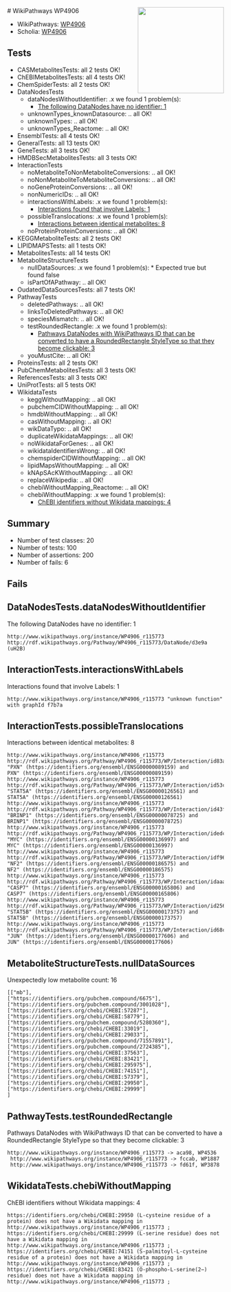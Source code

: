 <img style="float: right; width: 200px" src="https://upload.wikimedia.org/wikipedia/commons/thumb/8/83/Wplogo_with_text_500.png/640px-Wplogo_with_text_500.png" />
# WikiPathways WP4906

* WikiPathways: [WP4906](https://identifiers.org/wikipathways:WP4906)
* Scholia: [WP4906](https://scholia.toolforge.org/wikipathways/WP4906)
## Tests
* CASMetabolitesTests: all 2 tests OK!
* ChEBIMetabolitesTests: all 4 tests OK!
* ChemSpiderTests: all 2 tests OK!
* DataNodesTests
    * dataNodesWithoutIdentifier: .x we found 1 problem(s):
        * [The following DataNodes have no identifier: 1](#d2d32fa0)
    * unknownTypes_knownDatasource: .. all OK!
    * unknownTypes: .. all OK!
    * unknownTypes_Reactome: .. all OK!
* EnsemblTests: all 4 tests OK!
* GeneralTests: all 13 tests OK!
* GeneTests: all 3 tests OK!
* HMDBSecMetabolitesTests: all 3 tests OK!
* InteractionTests
    * noMetaboliteToNonMetaboliteConversions: .. all OK!
    * noNonMetaboliteToMetaboliteConversions: .. all OK!
    * noGeneProteinConversions: .. all OK!
    * nonNumericIDs: .. all OK!
    * interactionsWithLabels: .x we found 1 problem(s):
        * [Interactions found that involve Labels: 1](#630d2678)
    * possibleTranslocations: .x we found 1 problem(s):
        * [Interactions between identical metabolites: 8](#d59038cb)
    * noProteinProteinConversions: .. all OK!
* KEGGMetaboliteTests: all 2 tests OK!
* LIPIDMAPSTests: all 1 tests OK!
* MetabolitesTests: all 14 tests OK!
* MetaboliteStructureTests
    * nullDataSources: .x we found 1 problem(s):
            * Expected true but found false
    * isPartOfAPathway: .. all OK!
* OudatedDataSourcesTests: all 7 tests OK!
* PathwayTests
    * deletedPathways: .. all OK!
    * linksToDeletedPathways: .. all OK!
    * speciesMismatch: .. all OK!
    * testRoundedRectangle: .x we found 1 problem(s):
        * [Pathways DataNodes with WikiPathways ID that can be converted to have a RoundedRectangle StyleType so that they become clickable: 3](#9fbad3cd)
    * youMustCite: .. all OK!
* ProteinsTests: all 2 tests OK!
* PubChemMetabolitesTests: all 3 tests OK!
* ReferencesTests: all 3 tests OK!
* UniProtTests: all 5 tests OK!
* WikidataTests
    * keggWithoutMapping: .. all OK!
    * pubchemCIDWithoutMapping: .. all OK!
    * hmdbWithoutMapping: .. all OK!
    * casWithoutMapping: .. all OK!
    * wikDataTypo: .. all OK!
    * duplicateWikidataMappings: .. all OK!
    * noWikidataForGenes: .. all OK!
    * wikidataIdentifiersWrong: .. all OK!
    * chemspiderCIDWithoutMapping: .. all OK!
    * lipidMapsWithoutMapping: .. all OK!
    * kNApSAcKWithoutMapping: .. all OK!
    * replaceWikipedia: .. all OK!
    * chebiWithoutMapping_Reactome: .. all OK!
    * chebiWithoutMapping: .x we found 1 problem(s):
        * [ChEBI identifiers without Wikidata mappings: 4](#a8d554d0)


## Summary

* Number of test classes: 20
* Number of tests: 100
* Number of assertions: 200
* Number of fails: 6

## Fails

<a name="d2d32fa0" />

## DataNodesTests.dataNodesWithoutIdentifier

The following DataNodes have no identifier: 1
```
http://www.wikipathways.org/instance/WP4906_r115773 http://rdf.wikipathways.org/Pathway/WP4906_r115773/DataNode/d3e9a (uH2B)
```

<a name="630d2678" />

## InteractionTests.interactionsWithLabels

Interactions found that involve Labels: 1
```
http://www.wikipathways.org/instance/WP4906_r115773 "unknown function" with graphId f7b7a
```

<a name="d59038cb" />

## InteractionTests.possibleTranslocations

Interactions between identical metabolites: 8
```
http://www.wikipathways.org/instance/WP4906_r115773 http://rdf.wikipathways.org/Pathway/WP4906_r115773/WP/Interaction/id83a8fe4c "PXN" (https://identifiers.org/ensembl/ENSG00000089159) and 
PXN" (https://identifiers.org/ensembl/ENSG00000089159)
http://www.wikipathways.org/instance/WP4906_r115773 http://rdf.wikipathways.org/Pathway/WP4906_r115773/WP/Interaction/id53c425a8 "STAT5A" (https://identifiers.org/ensembl/ENSG00000126561) and 
STAT5A" (https://identifiers.org/ensembl/ENSG00000126561)
http://www.wikipathways.org/instance/WP4906_r115773 http://rdf.wikipathways.org/Pathway/WP4906_r115773/WP/Interaction/id43ffbef1 "BRINP1" (https://identifiers.org/ensembl/ENSG00000078725) and 
BRINP1" (https://identifiers.org/ensembl/ENSG00000078725)
http://www.wikipathways.org/instance/WP4906_r115773 http://rdf.wikipathways.org/Pathway/WP4906_r115773/WP/Interaction/idedc07923 "MYC" (https://identifiers.org/ensembl/ENSG00000136997) and 
MYC" (https://identifiers.org/ensembl/ENSG00000136997)
http://www.wikipathways.org/instance/WP4906_r115773 http://rdf.wikipathways.org/Pathway/WP4906_r115773/WP/Interaction/idf960e206 "NF2" (https://identifiers.org/ensembl/ENSG00000186575) and 
NF2" (https://identifiers.org/ensembl/ENSG00000186575)
http://www.wikipathways.org/instance/WP4906_r115773 http://rdf.wikipathways.org/Pathway/WP4906_r115773/WP/Interaction/idaaa58053 "CASP7" (https://identifiers.org/ensembl/ENSG00000165806) and 
CASP7" (https://identifiers.org/ensembl/ENSG00000165806)
http://www.wikipathways.org/instance/WP4906_r115773 http://rdf.wikipathways.org/Pathway/WP4906_r115773/WP/Interaction/id256f443 "STAT5B" (https://identifiers.org/ensembl/ENSG00000173757) and 
STAT5B" (https://identifiers.org/ensembl/ENSG00000173757)
http://www.wikipathways.org/instance/WP4906_r115773 http://rdf.wikipathways.org/Pathway/WP4906_r115773/WP/Interaction/id68ccf593 "JUN" (https://identifiers.org/ensembl/ENSG00000177606) and 
JUN" (https://identifiers.org/ensembl/ENSG00000177606)
```

<a name="9190418f" />

## MetaboliteStructureTests.nullDataSources

Unexpectedly low metabolite count: 16
```
[["mb"],
["https://identifiers.org/pubchem.compound/6675"],
["https://identifiers.org/pubchem.compound/3001028"],
["https://identifiers.org/chebi/CHEBI:57287"],
["https://identifiers.org/chebi/CHEBI:58779"],
["https://identifiers.org/pubchem.compound/5280360"],
["https://identifiers.org/chebi/CHEBI:33019"],
["https://identifiers.org/chebi/CHEBI:29033"],
["https://identifiers.org/pubchem.compound/71557891"],
["https://identifiers.org/pubchem.compound/2724385"],
["https://identifiers.org/chebi/CHEBI:37563"],
["https://identifiers.org/chebi/CHEBI:83421"],
["https://identifiers.org/chebi/CHEBI:295975"],
["https://identifiers.org/chebi/CHEBI:74151"],
["https://identifiers.org/chebi/CHEBI:57379"],
["https://identifiers.org/chebi/CHEBI:29950"],
["https://identifiers.org/chebi/CHEBI:29999"]
]
```

<a name="9fbad3cd" />

## PathwayTests.testRoundedRectangle

Pathways DataNodes with WikiPathways ID that can be converted to have a RoundedRectangle StyleType so that they become clickable: 3
```
http://www.wikipathways.org/instance/WP4906_r115773 -> aca98, WP4536
 http://www.wikipathways.org/instance/WP4906_r115773 -> fccab, WP1887
 http://www.wikipathways.org/instance/WP4906_r115773 -> fd61f, WP3878
 ```

<a name="a8d554d0" />

## WikidataTests.chebiWithoutMapping

ChEBI identifiers without Wikidata mappings: 4
```
https://identifiers.org/chebi/CHEBI:29950 (L-cysteine residue of a protein) does not have a Wikidata mapping in http://www.wikipathways.org/instance/WP4906_r115773 ; 
https://identifiers.org/chebi/CHEBI:29999 (L-serine residue) does not have a Wikidata mapping in http://www.wikipathways.org/instance/WP4906_r115773 ; 
https://identifiers.org/chebi/CHEBI:74151 (S-palmitoyl-L-cysteine residue of a protein) does not have a Wikidata mapping in http://www.wikipathways.org/instance/WP4906_r115773 ; 
https://identifiers.org/chebi/CHEBI:83421 (O-phospho-L-serine(2−) residue) does not have a Wikidata mapping in http://www.wikipathways.org/instance/WP4906_r115773 ; 
```

